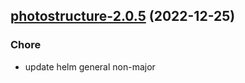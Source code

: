 

## [photostructure-2.0.5](https://github.com/truecharts/charts/compare/photostructure-2.0.4...photostructure-2.0.5) (2022-12-25)

### Chore

- update helm general non-major
  
  